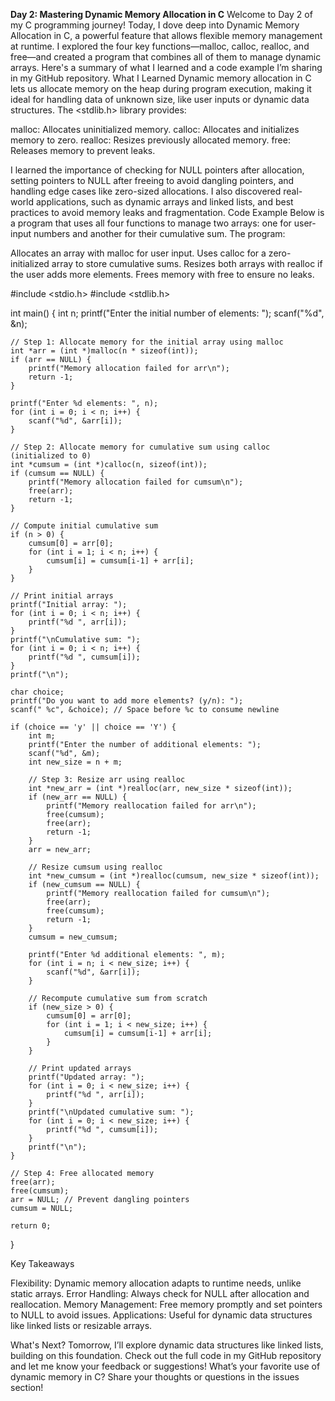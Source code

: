 **Day 2: Mastering Dynamic Memory Allocation in C**
Welcome to Day 2 of my C programming journey! Today, I dove deep into Dynamic Memory Allocation in C, a powerful feature that allows flexible memory management at runtime. I explored the four key functions—malloc, calloc, realloc, and free—and created a program that combines all of them to manage dynamic arrays. Here's a summary of what I learned and a code example I’m sharing in my GitHub repository.
What I Learned
Dynamic memory allocation in C lets us allocate memory on the heap during program execution, making it ideal for handling data of unknown size, like user inputs or dynamic data structures. The <stdlib.h> library provides:

malloc: Allocates uninitialized memory.
calloc: Allocates and initializes memory to zero.
realloc: Resizes previously allocated memory.
free: Releases memory to prevent leaks.

I learned the importance of checking for NULL pointers after allocation, setting pointers to NULL after freeing to avoid dangling pointers, and handling edge cases like zero-sized allocations. I also discovered real-world applications, such as dynamic arrays and linked lists, and best practices to avoid memory leaks and fragmentation.
Code Example
Below is a program that uses all four functions to manage two arrays: one for user-input numbers and another for their cumulative sum. The program:

Allocates an array with malloc for user input.
Uses calloc for a zero-initialized array to store cumulative sums.
Resizes both arrays with realloc if the user adds more elements.
Frees memory with free to ensure no leaks.

#include <stdio.h>
#include <stdlib.h>

int main() {
    int n;
    printf("Enter the initial number of elements: ");
    scanf("%d", &n);
    
    // Step 1: Allocate memory for the initial array using malloc
    int *arr = (int *)malloc(n * sizeof(int));
    if (arr == NULL) {
        printf("Memory allocation failed for arr\n");
        return -1;
    }
    
    printf("Enter %d elements: ", n);
    for (int i = 0; i < n; i++) {
        scanf("%d", &arr[i]);
    }
    
    // Step 2: Allocate memory for cumulative sum using calloc (initialized to 0)
    int *cumsum = (int *)calloc(n, sizeof(int));
    if (cumsum == NULL) {
        printf("Memory allocation failed for cumsum\n");
        free(arr);
        return -1;
    }
    
    // Compute initial cumulative sum
    if (n > 0) {
        cumsum[0] = arr[0];
        for (int i = 1; i < n; i++) {
            cumsum[i] = cumsum[i-1] + arr[i];
        }
    }
    
    // Print initial arrays
    printf("Initial array: ");
    for (int i = 0; i < n; i++) {
        printf("%d ", arr[i]);
    }
    printf("\nCumulative sum: ");
    for (int i = 0; i < n; i++) {
        printf("%d ", cumsum[i]);
    }
    printf("\n");
    
    char choice;
    printf("Do you want to add more elements? (y/n): ");
    scanf(" %c", &choice); // Space before %c to consume newline
    
    if (choice == 'y' || choice == 'Y') {
        int m;
        printf("Enter the number of additional elements: ");
        scanf("%d", &m);
        int new_size = n + m;
        
        // Step 3: Resize arr using realloc
        int *new_arr = (int *)realloc(arr, new_size * sizeof(int));
        if (new_arr == NULL) {
            printf("Memory reallocation failed for arr\n");
            free(cumsum);
            free(arr);
            return -1;
        }
        arr = new_arr;
        
        // Resize cumsum using realloc
        int *new_cumsum = (int *)realloc(cumsum, new_size * sizeof(int));
        if (new_cumsum == NULL) {
            printf("Memory reallocation failed for cumsum\n");
            free(arr);
            free(cumsum);
            return -1;
        }
        cumsum = new_cumsum;
        
        printf("Enter %d additional elements: ", m);
        for (int i = n; i < new_size; i++) {
            scanf("%d", &arr[i]);
        }
        
        // Recompute cumulative sum from scratch
        if (new_size > 0) {
            cumsum[0] = arr[0];
            for (int i = 1; i < new_size; i++) {
                cumsum[i] = cumsum[i-1] + arr[i];
            }
        }
        
        // Print updated arrays
        printf("Updated array: ");
        for (int i = 0; i < new_size; i++) {
            printf("%d ", arr[i]);
        }
        printf("\nUpdated cumulative sum: ");
        for (int i = 0; i < new_size; i++) {
            printf("%d ", cumsum[i]);
        }
        printf("\n");
    }
    
    // Step 4: Free allocated memory
    free(arr);
    free(cumsum);
    arr = NULL; // Prevent dangling pointers
    cumsum = NULL;
    
    return 0;
}

Key Takeaways

Flexibility: Dynamic memory allocation adapts to runtime needs, unlike static arrays.
Error Handling: Always check for NULL after allocation and reallocation.
Memory Management: Free memory promptly and set pointers to NULL to avoid issues.
Applications: Useful for dynamic data structures like linked lists or resizable arrays.

What's Next?
Tomorrow, I’ll explore dynamic data structures like linked lists, building on this foundation. Check out the full code in my GitHub repository and let me know your feedback or suggestions! What’s your favorite use of dynamic memory in C? Share your thoughts or questions in the issues section!
